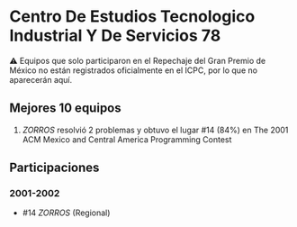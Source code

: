 # Centro De Estudios Tecnologico Industrial Y De Servicios 78

:warning: Equipos que solo participaron en el Repechaje del Gran Premio de México no están registrados oficialmente en el ICPC, por lo que no aparecerán aquí.

## Mejores 10 equipos

1. _ZORROS_ resolvió 2 problemas y obtuvo el lugar #14 (84%) en The 2001 ACM Mexico and Central America Programming Contest

## Participaciones

### 2001-2002

- #14 _ZORROS_ (Regional)



